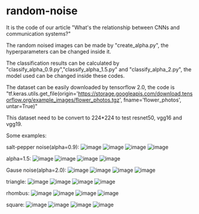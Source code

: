 # random-noise
It is the code of our article "What's the relationship between CNNs and communication systems?"

The random noised images can be made by "create_alpha.py", the hyperparameters can be changed inside it. 

The classification results can be calculated by "classify_alpha_0.9.py","classify_alpha_1.5.py" and "classify_alpha_2.py", the model used can be changed inside these codes.

The dataset can be easily downloaded by tensorflow 2.0, the code is "tf.keras.utils.get_file(origin='https://storage.googleapis.com/download.tensorflow.org/example_images/flower_photos.tgz', fname='flower_photos', untar=True)"

This dataset need to be convert to 224*224 to test resnet50, vgg16 and vgg19.


Some examples:

salt-pepper noise(alpha=0.9):
![image](https://github.com/ghghgh0001/random-noise/tree/master/Example_Images/alpha0.9/1.jpg)
![image](https://github.com/ghghgh0001/random-noise/tree/master/Example_Images/alpha0.9/2.jpg)
![image](https://github.com/ghghgh0001/random-noise/tree/master/Example_Images/alpha0.9/3.jpg)
![image](https://github.com/ghghgh0001/random-noise/tree/master/Example_Images/alpha0.9/4.jpg)

alpha=1.5:
![image](https://github.com/ghghgh0001/random-noise/blob/master/Example_Images/alpha1.5/1.jpg)
![image](https://github.com/ghghgh0001/random-noise/blob/master/Example_Images/alpha1.5/2.jpg)
![image](https://github.com/ghghgh0001/random-noise/blob/master/Example_Images/alpha1.5/3.jpg)
![image](https://github.com/ghghgh0001/random-noise/blob/master/Example_Images/alpha1.5/4.jpg)

Gause noise(alpha=2.0):
![image](https://github.com/ghghgh0001/random-noise/blob/master/Example_Images/alpha2.0/1.jpg)
![image](https://github.com/ghghgh0001/random-noise/blob/master/Example_Images/alpha2.0/2.jpg)
![image](https://github.com/ghghgh0001/random-noise/blob/master/Example_Images/alpha2.0/3.jpg)
![image](https://github.com/ghghgh0001/random-noise/blob/master/Example_Images/alpha2.0/4.jpg)

triangle:
![image](https://github.com/ghghgh0001/random-noise/blob/master/Example_Images/triangle/1.jpg)
![image](https://github.com/ghghgh0001/random-noise/blob/master/Example_Images/triangle/2.jpg)
![image](https://github.com/ghghgh0001/random-noise/blob/master/Example_Images/triangle/3.jpg)
![image](https://github.com/ghghgh0001/random-noise/blob/master/Example_Images/triangle/4.jpg)

rhombus:
![image](https://github.com/ghghgh0001/random-noise/blob/master/Example_Images/rhombus/1.jpg)
![image](https://github.com/ghghgh0001/random-noise/blob/master/Example_Images/rhombus/2.jpg)
![image](https://github.com/ghghgh0001/random-noise/blob/master/Example_Images/rhombus/3.jpg)
![image](https://github.com/ghghgh0001/random-noise/blob/master/Example_Images/rhombus/4.jpg)

square:
![image](https://github.com/ghghgh0001/random-noise/blob/master/Example_Images/square/1.jpg)
![image](https://github.com/ghghgh0001/random-noise/blob/master/Example_Images/square/2.jpg)
![image](https://github.com/ghghgh0001/random-noise/blob/master/Example_Images/square/3.jpg)
![image](https://github.com/ghghgh0001/random-noise/blob/master/Example_Images/square/4.jpg)

